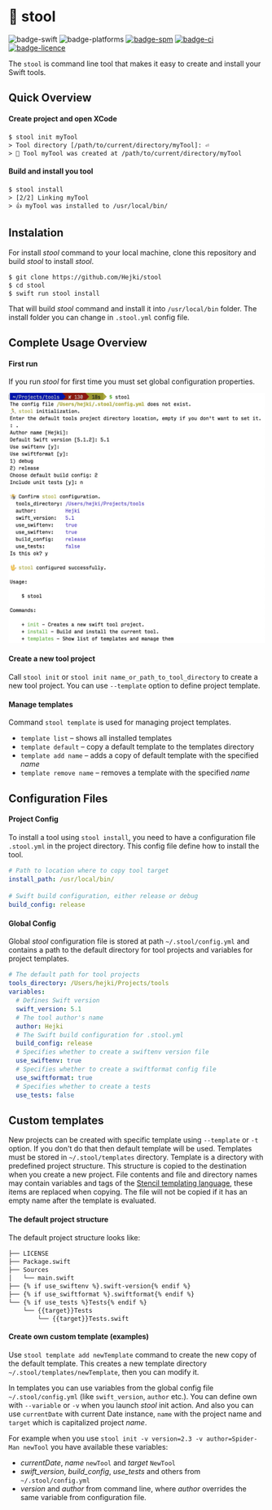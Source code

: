 # 🧰 stool
![badge-swift][] ![badge-platforms][] [![badge-spm][]][spm-link] [![badge-ci][]][ci] [![badge-licence][]][licence]

The `stool` is command line tool that makes it easy to create and install your Swift tools.

## Quick Overview

#### Create project and open XCode
```shell
$ stool init myTool
> Tool directory [/path/to/current/directory/myTool]: ⏎
> 🙌 Tool myTool was created at /path/to/current/directory/myTool
```

#### Build and install you tool
```shell
$ stool install
> [2/2] Linking myTool
> 👍 myTool was installed to /usr/local/bin/
```

## Instalation

For install *stool* command to your local machine, clone this repository and build *stool* to install *stool*.

```shell
$ git clone https://github.com/Hejki/stool
$ cd stool
$ swift run stool install
```

That will build *stool* command and install it into `/usr/local/bin` folder. The install folder you can change in `.stool.yml` config file.

## Complete Usage Overview

#### First run

If you run *stool* for first time you must set global configuration properties.

![](Images/stool_config.jpg)

#### Create a new tool project

Call `stool init` or `stool init name_or_path_to_tool_directory` to create a new tool project. You can use `--template` option to define project template.

#### Manage templates

Command `stool template` is used for managing project templates.

* `template list` – shows all installed templates
* `template default` – copy a default template to the templates directory
* `template add name` – adds a copy of default template with the specified *name*
* `template remove name` – removes a template with the specified *name*

## Configuration Files

#### Project Config

To install a tool using `stool install`, you need to have a configuration file `.stool.yml` in the project directory. This config file define how to install the tool.

```yaml
# Path to location where to copy tool target
install_path: /usr/local/bin/

# Swift build configuration, either release or debug
build_config: release
```

#### Global Config

Global *stool* configuration file is stored at path `~/.stool/config.yml` and contains a path to the default directory for tool projects and variables for project templates.

```yaml
# The default path for tool projects
tools_directory: /Users/hejki/Projects/tools
variables:
  # Defines Swift version
  swift_version: 5.1
  # The tool author's name
  author: Hejki
  # The Swift build configuration for .stool.yml
  build_config: release
  # Specifies whether to create a swiftenv version file
  use_swiftenv: true
  # Specifies whether to create a swiftformat config file
  use_swiftformat: true
  # Specifies whether to create a tests
  use_tests: false
```

## Custom templates

New projects can be created with specific template using `--template` or `-t` option. If you don't do that then default template will be used. Templates must be stored in `~/.stool/templates` directory. Template is a directory with predefined project structure. This structure is copied to the destination when you create a new project. File contents and file and directory names may contain variables and tags of the [Stencil templating language](http://stencil.fuller.li/en/latest/), these items are replaced when copying. The file will not be copied if it has an empty name after the template is evaluated.

#### The default project structure

The default project structure looks like:
```
├── LICENSE
├── Package.swift
├── Sources
│   └── main.swift
├── {% if use_swiftenv %}.swift-version{% endif %}
├── {% if use_swiftformat %}.swiftformat{% endif %}
└── {% if use_tests %}Tests{% endif %}
    └── {{target}}Tests
        └── {{target}}Tests.swift
```

#### Create own custom template (examples)

Use `stool template add newTemplate` command to create the new copy of the default template. This creates a new template directory `~/.stool/templates/newTemplate`, then you can modify it.

In templates you can use variables from the global config file `~/.stool/config.yml` (like `swift_version`, `author` etc.). You can define own with `--variable` or `-v` when you launch *stool* init action. And also you can use `currentDate` with current Date instance, `name` with the project name and `target` which is capitalized project *name*.

For example when you use `stool init -v version=2.3 -v author=Spider-Man newTool` you have available these variables:
* *currentDate*, *name* `newTool` and *target* `NewTool`
* *swift_version*, *build_config*, *use_tests* and others from `~/.stool/config.yml`
* *version* and *author* from command line, where *author* overrides the same variable from configuration file.

[badge-swift]: https://img.shields.io/badge/Swift-5.1-orange.svg?logo=swift?style=flat
[badge-spm]: https://img.shields.io/badge/spm-compatible-brightgreen.svg?style=flat
[spm-link]: https://swift.org/package-manager
[badge-platforms]: https://img.shields.io/badge/platform-mac-lightgray.svg?style=flat
[badge-ci]: https://travis-ci.com/Hejki/stool.svg
[ci]: https://travis-ci.com/Hejki/stool
[badge-licence]: https://img.shields.io/badge/license-MIT-black.svg?style=flat
[licence]: https://github.com/Hejki/stool/blob/master/LICENSE